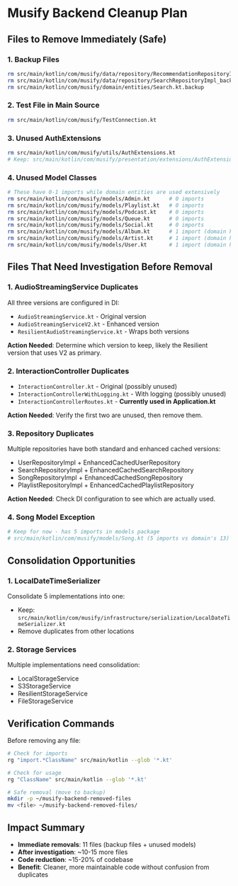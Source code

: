 # Musify Backend Cleanup Plan

## Files to Remove Immediately (Safe)

### 1. Backup Files
```bash
rm src/main/kotlin/com/musify/data/repository/RecommendationRepositoryImpl.kt.bak
rm src/main/kotlin/com/musify/data/repository/SearchRepositoryImpl_backup.kt
rm src/main/kotlin/com/musify/domain/entities/Search.kt.backup
```

### 2. Test File in Main Source
```bash
rm src/main/kotlin/com/musify/TestConnection.kt
```

### 3. Unused AuthExtensions
```bash
rm src/main/kotlin/com/musify/utils/AuthExtensions.kt
# Keep: src/main/kotlin/com/musify/presentation/extensions/AuthExtensions.kt (6 imports)
```

### 4. Unused Model Classes
```bash
# These have 0-1 imports while domain entities are used extensively
rm src/main/kotlin/com/musify/models/Admin.kt      # 0 imports
rm src/main/kotlin/com/musify/models/Playlist.kt   # 0 imports  
rm src/main/kotlin/com/musify/models/Podcast.kt    # 0 imports
rm src/main/kotlin/com/musify/models/Queue.kt      # 0 imports
rm src/main/kotlin/com/musify/models/Social.kt     # 0 imports
rm src/main/kotlin/com/musify/models/Album.kt      # 1 import (domain has 5)
rm src/main/kotlin/com/musify/models/Artist.kt     # 1 import (domain has 5)
rm src/main/kotlin/com/musify/models/User.kt       # 1 import (domain has 36)
```

## Files That Need Investigation Before Removal

### 1. AudioStreamingService Duplicates
All three versions are configured in DI:
- `AudioStreamingService.kt` - Original version
- `AudioStreamingServiceV2.kt` - Enhanced version
- `ResilientAudioStreamingService.kt` - Wraps both versions

**Action Needed**: Determine which version to keep, likely the Resilient version that uses V2 as primary.

### 2. InteractionController Duplicates
- `InteractionController.kt` - Original (possibly unused)
- `InteractionControllerWithLogging.kt` - With logging (possibly unused)
- `InteractionControllerRoutes.kt` - **Currently used in Application.kt**

**Action Needed**: Verify the first two are unused, then remove them.

### 3. Repository Duplicates
Multiple repositories have both standard and enhanced cached versions:
- UserRepositoryImpl + EnhancedCachedUserRepository
- SearchRepositoryImpl + EnhancedCachedSearchRepository
- SongRepositoryImpl + EnhancedCachedSongRepository
- PlaylistRepositoryImpl + EnhancedCachedPlaylistRepository

**Action Needed**: Check DI configuration to see which are actually used.

### 4. Song Model Exception
```bash
# Keep for now - has 5 imports in models package
# src/main/kotlin/com/musify/models/Song.kt (5 imports vs domain's 13)
```

## Consolidation Opportunities

### 1. LocalDateTimeSerializer
Consolidate 5 implementations into one:
- Keep: `src/main/kotlin/com/musify/infrastructure/serialization/LocalDateTimeSerializer.kt`
- Remove duplicates from other locations

### 2. Storage Services
Multiple implementations need consolidation:
- LocalStorageService
- S3StorageService
- ResilientStorageService
- FileStorageService

## Verification Commands

Before removing any file:
```bash
# Check for imports
rg "import.*ClassName" src/main/kotlin --glob '*.kt'

# Check for usage
rg "ClassName" src/main/kotlin --glob '*.kt'

# Safe removal (move to backup)
mkdir -p ~/musify-backend-removed-files
mv <file> ~/musify-backend-removed-files/
```

## Impact Summary
- **Immediate removals**: 11 files (backup files + unused models)
- **After investigation**: ~10-15 more files
- **Code reduction**: ~15-20% of codebase
- **Benefit**: Cleaner, more maintainable code without confusion from duplicates